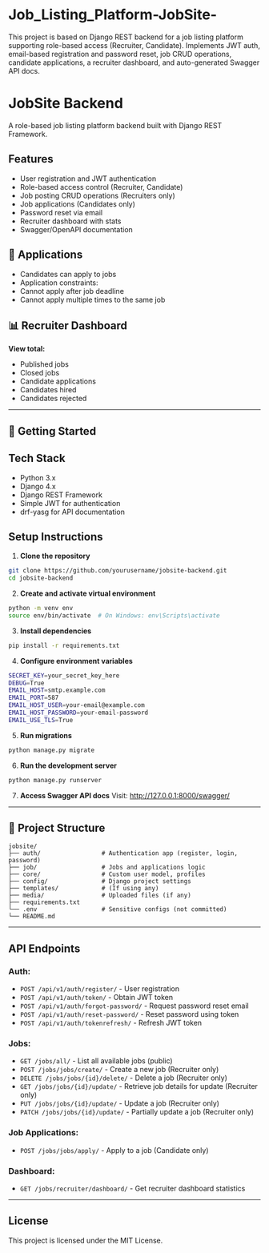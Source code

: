 # Job_Listing_Platform-JobSite-
This project is based on Django REST backend for a job listing platform supporting role-based access (Recruiter, Candidate). Implements JWT auth, email-based registration and password reset, job CRUD operations, candidate applications, a recruiter dashboard, and auto-generated Swagger API docs.


# JobSite Backend

A role-based job listing platform backend built with Django REST Framework.

## Features

- User registration and JWT authentication
- Role-based access control (Recruiter, Candidate)
- Job posting CRUD operations (Recruiters only)
- Job applications (Candidates only)
- Password reset via email
- Recruiter dashboard with stats
- Swagger/OpenAPI documentation

## 📄 Applications
- Candidates can apply to jobs
- Application constraints:
- Cannot apply after job deadline
- Cannot apply multiple times to the same job

## 📊 Recruiter Dashboard
**View total:**
- Published jobs
- Closed jobs
- Candidate applications
- Candidates hired
- Candidates rejected
---

## 🚀 Getting Started

## Tech Stack

- Python 3.x
- Django 4.x
- Django REST Framework
- Simple JWT for authentication
- drf-yasg for API documentation

## Setup Instructions

1. **Clone the repository**

```bash
git clone https://github.com/yourusername/jobsite-backend.git
cd jobsite-backend
```

2. **Create and activate virtual environment**
```bash
python -m venv env
source env/bin/activate  # On Windows: env\Scripts\activate
```
3. **Install dependencies**
```bash
pip install -r requirements.txt
```
4. **Configure environment variables**
```bash
SECRET_KEY=your_secret_key_here
DEBUG=True
EMAIL_HOST=smtp.example.com
EMAIL_PORT=587
EMAIL_HOST_USER=your-email@example.com
EMAIL_HOST_PASSWORD=your-email-password
EMAIL_USE_TLS=True
```
5. **Run migrations**
```bash
python manage.py migrate
```
6. **Run the development server**
```bash
python manage.py runserver
```
7. **Access Swagger API docs**
Visit: http://127.0.0.1:8000/swagger/

---

## 📁 Project Structure

```text
jobsite/
├── auth/                 # Authentication app (register, login, password)
├── job/                  # Jobs and applications logic
├── core/                 # Custom user model, profiles
├── config/               # Django project settings
├── templates/            # (If using any)
├── media/                # Uploaded files (if any)
├── requirements.txt
└── .env                  # Sensitive configs (not committed)
└── README.md
```

---

## API Endpoints

### Auth:
- `POST /api/v1/auth/register/` - User registration
- `POST /api/v1/auth/token/` - Obtain JWT token
- `POST /api/v1/auth/forgot-password/` - Request password reset email
- `POST /api/v1/auth/reset-password/` - Reset password using token
- `POST /api/v1/auth/tokenrefresh/` - Refresh JWT token

### Jobs:
- `GET /jobs/all/` - List all available jobs (public)
- `POST /jobs/jobs/create/` - Create a new job (Recruiter only)
- `DELETE /jobs/jobs/{id}/delete/` - Delete a job (Recruiter only)
- `GET /jobs/jobs/{id}/update/` - Retrieve job details for update (Recruiter only)
- `PUT /jobs/jobs/{id}/update/` - Update a job (Recruiter only)
- `PATCH /jobs/jobs/{id}/update/` - Partially update a job (Recruiter only)

### Job Applications:
- `POST /jobs/jobs/apply/` - Apply to a job (Candidate only)

### Dashboard:
- `GET /jobs/recruiter/dashboard/` - Get recruiter dashboard statistics

---

## License

This project is licensed under the MIT License.

